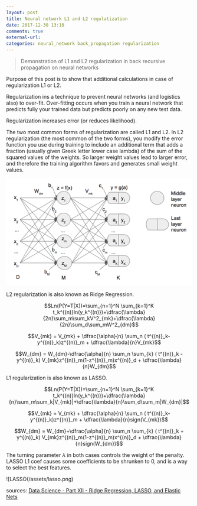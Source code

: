 ```yaml
---
layout: post
title: Neural network L1 and L2 regulatization
date: 2017-12-30 13:10
comments: true
external-url:
categories: neural_network back_propagation regularization
---
```


> Demonstration of L1 and L2 regularization in back recursive propagation on neural networks

Purpose of this post is to show that additional calculations in case of regularization L1 or L2.

Regularization ins a technique to prevent neural networks (and logistics also) to over-fit. Over-fitting occurs when you train a neural network that predicts fully your trained data but predicts poorly on any new test data. 

Regularization increases error (or reduces likelihood).

The two most common forms of regularization are called L1 and L2. In L2 regularization (the most common of the two forms), you modify the error function you use during training to include an additional term that adds a fraction (usually given Greek letter lower case lambda) of the sum of the squared values of the weights. So larger weight values lead to larger error, and therefore the training algorithm favors and generates small weight values.

![basic network example](/assets/basic-network.png)

L2 regularization is also known as Ridge Regression. 

$$Ln(P(Y=T|X))=\sum_{n=1}^N \sum_{k=1}^K t_k^{(n)}ln(y_k^{(n)})+\dfrac{\lambda}{2n}\sum_m\sum_kV^2_{mk}+\dfrac{\lambda}{2n}\sum_d\sum_mW^2_{dm}$$

$$V_{mk} = V_{mk} + \dfrac{\alpha}{n} \sum_n ( t^{(n)}_k-y^{(n)}_k)z^{(n)}_m + \dfrac{\lambda}{n}V_{mk}$$

$$W_{dm} = W_{dm}-\dfrac{\alpha}{n} \sum_n \sum_{k} ( t^{(n)}_k - y^{(n)}_k) V_{mk}z^{(n)}_m(1-z^{(n)}_m)x^{(n)}_d + \dfrac{\lambda}{n}W_{dm}$$

L1 regularization is also known as LASSO.

$$Ln(P(Y=T|X))=\sum_{n=1}^N \sum_{k=1}^K t_k^{(n)}ln(y_k^{(n)})+\dfrac{\lambda}{n}\sum_m\sum_k|V_{mk}|+\dfrac{\lambda}{n}\sum_d\sum_m|W_{dm}|$$

$$V_{mk} = V_{mk} + \dfrac{\alpha}{n} \sum_n ( t^{(n)}_k-y^{(n)}_k)z^{(n)}_m + \dfrac{\lambda}{n}sign(V_{mk})$$

$$W_{dm} = W_{dm}+\dfrac{\alpha}{n} \sum_n \sum_{k} ( t^{(n)}_k + y^{(n)}_k) V_{mk}z^{(n)}_m(1-z^{(n)}_m)x^{(n)}_d + \dfrac{\lambda}{n}sign(W_{dm})$$

The turning parameter $\lambda$ in both cases controls the weight of the penalty. LASSO L1 coef causes some coefficients to be shrunken to 0, and is a way to select the best features.

![LASSO(/assets/lasso.png)


sources:
[Data Science - Part XII - Ridge Regression, LASSO, and Elastic Nets](https://www.youtube.com/watch?v=ipb2MhSRGdw)